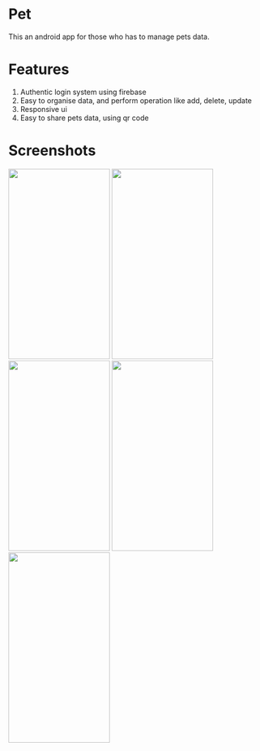 # Pet
This an android app for those who has to manage pets data.

# Features
1. Authentic login system using firebase
2. Easy to organise data, and perform operation like add, delete, update
3. Responsive ui
4. Easy to share pets data, using qr code


# Screenshots
<img src="https://raw.githubusercontent.com/danishjamal104/Pets/master/images/signUp.png"
width="200" height="375">
<img src="https://raw.githubusercontent.com/danishjamal104/Pets/master/images/main.png"
width="200" height="375">
<img src="https://raw.githubusercontent.com/danishjamal104/Pets/master/images/bottomSheet.png"
width="200" height="375">
<img src="https://raw.githubusercontent.com/danishjamal104/Pets/master/images/menu.png"
width="200" height="375">
<img src="https://raw.githubusercontent.com/danishjamal104/Pets/master/images/share.png"
width="200" height="375">


